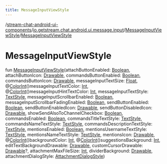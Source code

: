 ```yaml
---
title: MessageInputViewStyle
---
```

/[stream-chat-android-ui-components](../../index.md)/[io.getstream.chat.android.ui.message.input](../index.md)/[MessageInputViewStyle](index.md)/[MessageInputViewStyle](MessageInputViewStyle.md)  
  
  
  
# MessageInputViewStyle  
fun [MessageInputViewStyle](MessageInputViewStyle.md)(attachButtonEnabled: [Boolean](https://kotlinlang.org/api/latest/jvm/stdlib/kotlin/-boolean/index.html), attachButtonIcon: [Drawable](https://developer.android.com/reference/kotlin/android/graphics/drawable/Drawable.html), commandsButtonEnabled: [Boolean](https://kotlinlang.org/api/latest/jvm/stdlib/kotlin/-boolean/index.html), commandsButtonIcon: [Drawable](https://developer.android.com/reference/kotlin/android/graphics/drawable/Drawable.html), messageInputTextSize: [Float](https://kotlinlang.org/api/latest/jvm/stdlib/kotlin/-float/index.html), @[ColorInt](https://developer.android.com/reference/kotlin/androidx/annotation/ColorInt.html)()messageInputTextColor: [Int](https://kotlinlang.org/api/latest/jvm/stdlib/kotlin/-int/index.html), @[ColorInt](https://developer.android.com/reference/kotlin/androidx/annotation/ColorInt.html)()messageInputHintTextColor: [Int](https://kotlinlang.org/api/latest/jvm/stdlib/kotlin/-int/index.html), messageInputTextStyle: [TextStyle](../../io.getstream.chat.android.ui.common.style/TextStyle/index.md), messageInputScrollbarEnabled: [Boolean](https://kotlinlang.org/api/latest/jvm/stdlib/kotlin/-boolean/index.html), messageInputScrollbarFadingEnabled: [Boolean](https://kotlinlang.org/api/latest/jvm/stdlib/kotlin/-boolean/index.html), sendButtonEnabled: [Boolean](https://kotlinlang.org/api/latest/jvm/stdlib/kotlin/-boolean/index.html), sendButtonEnabledIcon: [Drawable](https://developer.android.com/reference/kotlin/android/graphics/drawable/Drawable.html), sendButtonDisabledIcon: [Drawable](https://developer.android.com/reference/kotlin/android/graphics/drawable/Drawable.html), showSendAlsoToChannelCheckbox: [Boolean](https://kotlinlang.org/api/latest/jvm/stdlib/kotlin/-boolean/index.html), commandsEnabled: [Boolean](https://kotlinlang.org/api/latest/jvm/stdlib/kotlin/-boolean/index.html), commandsTitleTextStyle: [TextStyle](../../io.getstream.chat.android.ui.common.style/TextStyle/index.md), commandsNameTextStyle: [TextStyle](../../io.getstream.chat.android.ui.common.style/TextStyle/index.md), commandsDescriptionTextStyle: [TextStyle](../../io.getstream.chat.android.ui.common.style/TextStyle/index.md), mentionsEnabled: [Boolean](https://kotlinlang.org/api/latest/jvm/stdlib/kotlin/-boolean/index.html), mentionsUsernameTextStyle: [TextStyle](../../io.getstream.chat.android.ui.common.style/TextStyle/index.md), mentionsNameTextStyle: [TextStyle](../../io.getstream.chat.android.ui.common.style/TextStyle/index.md), mentionsIcon: [Drawable](https://developer.android.com/reference/kotlin/android/graphics/drawable/Drawable.html), @[ColorInt](https://developer.android.com/reference/kotlin/androidx/annotation/ColorInt.html)()backgroundColor: [Int](https://kotlinlang.org/api/latest/jvm/stdlib/kotlin/-int/index.html), @[ColorInt](https://developer.android.com/reference/kotlin/androidx/annotation/ColorInt.html)()suggestionsBackground: [Int](https://kotlinlang.org/api/latest/jvm/stdlib/kotlin/-int/index.html), editTextBackgroundDrawable: [Drawable](https://developer.android.com/reference/kotlin/android/graphics/drawable/Drawable.html), customCursorDrawable: [Drawable](https://developer.android.com/reference/kotlin/android/graphics/drawable/Drawable.html)?, attachmentMaxFileSize: [Int](https://kotlinlang.org/api/latest/jvm/stdlib/kotlin/-int/index.html), dividerBackground: [Drawable](https://developer.android.com/reference/kotlin/android/graphics/drawable/Drawable.html), attachmentDialogStyle: [AttachmentDialogStyle](../../io.getstream.chat.android.ui.message.input.attachment.internal/AttachmentDialogStyle/index.md))
